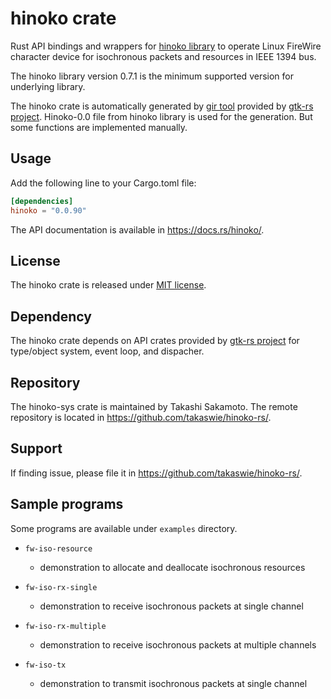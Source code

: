 # hinoko crate

Rust API bindings and wrappers for [hinoko library](https://github.com/alsa-project/libhinoko) to
operate Linux FireWire character device for isochronous packets and resources
in IEEE 1394 bus.

The hinoko library version 0.7.1 is the minimum supported version for underlying library.

The hinoko crate is automatically generated by [gir tool](https://gtk-rs.org/gir/book/) provided
by [gtk-rs project](https://gtk-rs.org/). Hinoko-0.0 file from hinoko library is used for the
generation. But some functions are implemented manually.

## Usage

Add the following line to your Cargo.toml file:

```toml
[dependencies]
hinoko = "0.0.90"
```

The API documentation is available in <https://docs.rs/hinoko/>.

## License

The hinoko crate is released under [MIT license](https://spdx.org/licenses/MIT.html).

## Dependency

The hinoko crate depends on API crates provided by [gtk-rs project](https://gtk-rs.org/) for
type/object system, event loop, and dispacher.

## Repository

The hinoko-sys crate is maintained by Takashi Sakamoto.
The remote repository is located in <https://github.com/takaswie/hinoko-rs/>.

## Support

If finding issue, please file it in <https://github.com/takaswie/hinoko-rs/>.

## Sample programs
Some programs are available under `examples` directory.

* `fw-iso-resource`
    * demonstration to allocate and deallocate isochronous resources

* `fw-iso-rx-single`
    * demonstration to receive isochronous packets at single channel

* `fw-iso-rx-multiple`
    * demonstration to receive isochronous packets at multiple channels

* `fw-iso-tx`
    * demonstration to transmit isochronous packets at single channel
